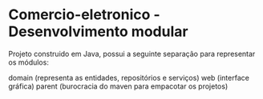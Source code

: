 Comercio-eletronico - Desenvolvimento modular
=====

Projeto construido em Java, possui a seguinte separação para representar os módulos:

domain (representa as entidades, repositórios e serviços)
web (interface gráfica)
parent (burocracia do maven para empacotar os projetos)
